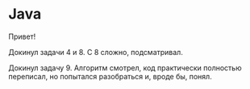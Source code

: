 # Java
Привет!

Докинул задачи 4 и 8.
С 8 сложно, подсматривал.

Докинул задачу 9. Алгоритм смотрел, код практически полностью переписал, но попытался разобраться и, вроде бы, понял.

